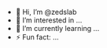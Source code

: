 - 👋 Hi, I’m @zedslab
- 👀 I’m interested in ...
- 🌱 I’m currently learning ...
- ⚡ Fun fact: ...

<!---
zedslab/zedslab is a ✨ special ✨ repository because its `README.md` (this file) appears on your GitHub profile.
You can click the Preview link to take a look at your changes.
--->
